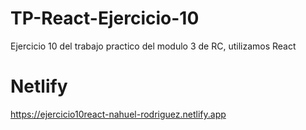# TP-React-Ejercicio-10
Ejercicio 10 del trabajo practico del modulo 3 de RC, utilizamos React

# Netlify
https://ejercicio10react-nahuel-rodriguez.netlify.app
